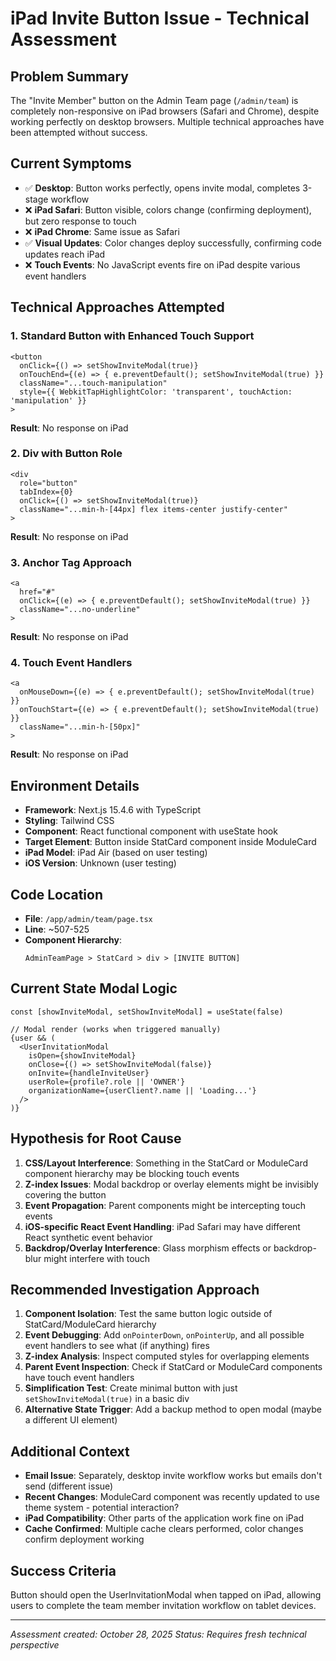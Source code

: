 # iPad Invite Button Issue - Technical Assessment

## Problem Summary
The "Invite Member" button on the Admin Team page (`/admin/team`) is completely non-responsive on iPad browsers (Safari and Chrome), despite working perfectly on desktop browsers. Multiple technical approaches have been attempted without success.

## Current Symptoms
- ✅ **Desktop**: Button works perfectly, opens invite modal, completes 3-stage workflow
- ❌ **iPad Safari**: Button visible, colors change (confirming deployment), but zero response to touch
- ❌ **iPad Chrome**: Same issue as Safari
- ✅ **Visual Updates**: Color changes deploy successfully, confirming code updates reach iPad
- ❌ **Touch Events**: No JavaScript events fire on iPad despite various event handlers

## Technical Approaches Attempted

### 1. Standard Button with Enhanced Touch Support
```tsx
<button 
  onClick={() => setShowInviteModal(true)}
  onTouchEnd={(e) => { e.preventDefault(); setShowInviteModal(true) }}
  className="...touch-manipulation"
  style={{ WebkitTapHighlightColor: 'transparent', touchAction: 'manipulation' }}
>
```
**Result**: No response on iPad

### 2. Div with Button Role
```tsx
<div 
  role="button"
  tabIndex={0}
  onClick={() => setShowInviteModal(true)}
  className="...min-h-[44px] flex items-center justify-center"
>
```
**Result**: No response on iPad

### 3. Anchor Tag Approach
```tsx
<a
  href="#"
  onClick={(e) => { e.preventDefault(); setShowInviteModal(true) }}
  className="...no-underline"
>
```
**Result**: No response on iPad

### 4. Touch Event Handlers
```tsx
<a
  onMouseDown={(e) => { e.preventDefault(); setShowInviteModal(true) }}
  onTouchStart={(e) => { e.preventDefault(); setShowInviteModal(true) }}
  className="...min-h-[50px]"
>
```
**Result**: No response on iPad

## Environment Details
- **Framework**: Next.js 15.4.6 with TypeScript
- **Styling**: Tailwind CSS
- **Component**: React functional component with useState hook
- **Target Element**: Button inside StatCard component inside ModuleCard
- **iPad Model**: iPad Air (based on user testing)
- **iOS Version**: Unknown (user testing)

## Code Location
- **File**: `/app/admin/team/page.tsx`
- **Line**: ~507-525
- **Component Hierarchy**: 
  ```
  AdminTeamPage > StatCard > div > [INVITE BUTTON]
  ```

## Current State Modal Logic
```tsx
const [showInviteModal, setShowInviteModal] = useState(false)

// Modal render (works when triggered manually)
{user && (
  <UserInvitationModal
    isOpen={showInviteModal}
    onClose={() => setShowInviteModal(false)}
    onInvite={handleInviteUser}
    userRole={profile?.role || 'OWNER'}
    organizationName={userClient?.name || 'Loading...'}
  />
)}
```

## Hypothesis for Root Cause
1. **CSS/Layout Interference**: Something in the StatCard or ModuleCard component hierarchy may be blocking touch events
2. **Z-index Issues**: Modal backdrop or overlay elements might be invisibly covering the button
3. **Event Propagation**: Parent components might be intercepting touch events
4. **iOS-specific React Event Handling**: iPad Safari may have different React synthetic event behavior
5. **Backdrop/Overlay Interference**: Glass morphism effects or backdrop-blur might interfere with touch

## Recommended Investigation Approach
1. **Component Isolation**: Test the same button logic outside of StatCard/ModuleCard hierarchy
2. **Event Debugging**: Add `onPointerDown`, `onPointerUp`, and all possible event handlers to see what (if anything) fires
3. **Z-index Analysis**: Inspect computed styles for overlapping elements
4. **Parent Event Inspection**: Check if StatCard or ModuleCard components have touch event handlers
5. **Simplification Test**: Create minimal button with just `setShowInviteModal(true)` in a basic div
6. **Alternative State Trigger**: Add a backup method to open modal (maybe a different UI element)

## Additional Context
- **Email Issue**: Separately, desktop invite workflow works but emails don't send (different issue)
- **Recent Changes**: ModuleCard component was recently updated to use theme system - potential interaction?
- **iPad Compatibility**: Other parts of the application work fine on iPad
- **Cache Confirmed**: Multiple cache clears performed, color changes confirm deployment working

## Success Criteria
Button should open the UserInvitationModal when tapped on iPad, allowing users to complete the team member invitation workflow on tablet devices.

---
*Assessment created: October 28, 2025*
*Status: Requires fresh technical perspective*